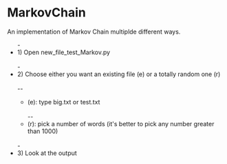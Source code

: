 # MarkovChain
An implementation of Markov Chain multiplde different ways.
<ul>
  -<li>1) Open new_file_test_Markov.py</li><br/>
  -<li>2) Choose either you want an existing file (e) or a totally random one (r)</li><br/>
  -- <ul><li>(e): type big.txt or test.txt</li><br/>
  -- <li>(r): pick a number of words (it's better to pick any number greater than 1000)</li><br/></ul>
  -<li>3) Look at the output</li><br/>
</ul>
